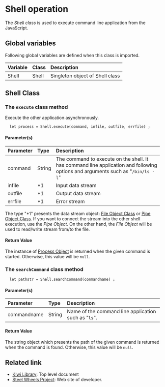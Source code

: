 # Shell operation
The *Shell class* is used to execute command line application from the JavaScript.

## Global variables
Following global variables are defined when this class is imported.

|Variable   |Class   | Description                     |
|:---       |:---    |:---                             |
|Shell      |Shell   | Singleton object of Shell class  |

## Shell Class

### The `execute` class method
Execute the other application asynchronously.
````
  let process = Shell.execute(command, infile, outfile, errfile) ;
````
#### Parameter(s)

|Parameter |Type       |Description       |
|:--       |:---       |:---              |
|command   |String     |The command to execute on the shell. It has command line application and following options and arguments such as "`/bin/ls -l`"|
|infile    |*1 |Input data stream |
|outfile   |*1 |Output data stream|
|errfile   |*1 |Error stream|

The type "\*1" presents the data stream object: [File Object Class](https://github.com/steelwheels/KiwiScript/blob/master/KiwiLibrary/Document/Class/File.md) or [Pipe Object Class](https://github.com/steelwheels/KiwiScript/blob/master/KiwiLibrary/Document/Class/Pipe.md).
If you want to connect the stream into the other shell execution, use the *Pipe Object*.
On the other hand, the *File Object* will be used to read/write stream from/to the file.

#### Return Value
The instance of [Process Object](https://github.com/steelwheels/KiwiScript/blob/master/KiwiLibrary/Document/ProcessClass.md) is returned when the given command is started. Otherwise, this value will be `null`.

### The `searchCommand` class method
````
  let pathstr = Shell.searchCommand(commandname) ;
````

#### Parameter(s)

|Parameter   |Type       |Description       |
|:--         |:---       |:---              |
|commandname |String     |Name of the command line application such as "`ls`".|

#### Return Value
The string object which presents the path of the given command is returned when the command is found. Otherwise, this value will be `null`.

## Related link
* [Kiwi Library](https://github.com/steelwheels/KiwiScript/tree/master/KiwiLibrary): Top level document
* [Steel Wheels Project](http://steelwheels.github.io): Web site of developer.
